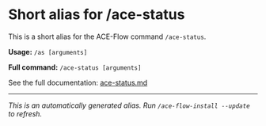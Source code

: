 # Short alias for /ace-status

This is a short alias for the ACE-Flow command `/ace-status`.

**Usage:** `/as [arguments]`

**Full command:** `/ace-status [arguments]`

See the full documentation: [ace-status.md](./ace-status.md)

---

*This is an automatically generated alias. Run `/ace-flow-install --update` to refresh.*
